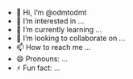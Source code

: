 - 👋 Hi, I’m @odmtodmt
- 👀 I’m interested in ...
- 🌱 I’m currently learning ...
- 💞️ I’m looking to collaborate on ...
- 📫 How to reach me ...
- 😄 Pronouns: ...
- ⚡ Fun fact: ...

<!---
odmtodmt/odmtodmt is a ✨ special ✨ repository because its `README.md` (this file) appears on your GitHub profile.
You can click the Preview link to take a look at your changes.
--->
